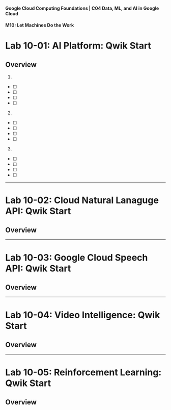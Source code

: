 #### Google Cloud Computing Foundations | C04 Data, ML, and AI in Google Cloud
#### M10: Let Machines Do the Work

# Lab 10-01: AI Platform: Qwik Start

## Overview 

1. 
- [ ] 
- [ ] 
- [ ] 
- [ ] 
> 

2. 
- [ ] 
- [ ] 
- [ ] 
- [ ] 
> 

3. 
- [ ] 
- [ ] 
- [ ] 
- [ ] 
> 

----
# Lab 10-02: Cloud Natural Lanaguge API: Qwik Start

## Overview 

----
# Lab 10-03: Google Cloud Speech API: Qwik Start

## Overview 

----
# Lab 10-04: Video Intelligence: Qwik Start

## Overview 

----
# Lab 10-05: Reinforcement Learning: Qwik Start

## Overview 